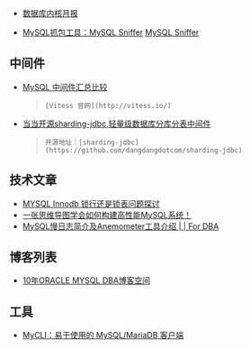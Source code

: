 
* [数据库内核月报](http://www.kancloud.cn/taobaomysql/monthly/140080)

* [MySQL抓包工具：MySQL Sniffer](http://mp.weixin.qq.com/s?__biz=MzIyNzUwMjM2MA==&mid=2247484271&idx=1&sn=73d6e7a90f8a89ae5e86f69ee8d16048&chksm=e8617318df16fa0ed2fae032160fc9237fe02ea042a3b0812c72bd78ae5a5f179812b9a99120#rd)
  [MySQL Sniffer](http://git.oschina.net/qihoo360git/mysql-sniffer)

## 中间件
* [MySQL 中间件汇总比较](http://blog.csdn.net/jerome_s/article/details/53966569)
  > `[Vitess 官网](http://vitess.io/)`
* [当当开源sharding-jdbc,轻量级数据库分库分表中间件](http://www.infoq.com/cn/news/2016/01/sharding-jdbc-dangdang)
  > `开源地址：[sharding-jdbc](https://github.com/dangdangdotcom/sharding-jdbc)`

## 技术文章
* [MYSQL Innodb 锁行还是锁表问题探讨](http://blog.csdn.net/zmx729618/article/details/51728654)
* [一张思维导图学会如何构建高性能MySQL系统！](https://mp.weixin.qq.com/s/OBIOAjHo5k8ioNz-F2LoQA)
* [MySQL慢日志简介及Anemometer工具介绍 | | For DBA](https://mp.weixin.qq.com/s/VLFFf59yUQvEeYkDvbloNw)

## 博客列表
* [10年ORACLE MYSQL DBA博客空间](http://blog.itpub.net/7728585/list/1/)


## 工具
* [MyCLI：易于使用的 MySQL/MariaDB 客户端](http://www.toutiao.com/a6452669681290445325/)
